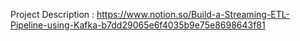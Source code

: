 
Project Description : https://www.notion.so/Build-a-Streaming-ETL-Pipeline-using-Kafka-b7dd29065e6f4035b9e75e8698643f81
